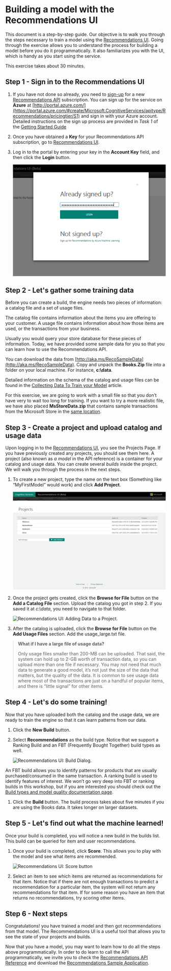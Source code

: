 <properties
	pageTitle="Building a model with the Recommnendations UI | Microsoft Azure"
	description="Azure Machine Learning Recommendations - Building a model with the Recommendations UI"
	services="cognitive-services"
	documentationCenter=""
	authors="luiscabrer"
	manager="jhubbard"
	editor="cgronlun"/>

<tags
	ms.service="cognitive-services"
	ms.workload="data-services"
	ms.tgt_pltfrm="na"
	ms.devlang="na"
	ms.topic="article"
	ms.date="10/11/2016"
	ms.author="luisca"/>

# Building a model with the Recommendations UI

This document is a step-by-step guide. Our objective is to walk you through the steps necessary to 
train a model using the [Recommendations UI](https://recommendations-portal.azurewebsites.net/).
Going through the exercise allows you to understand the process for building a model before you do it programmatically. 
It also familiarizes you with the UI, which is handy as you start using the service.

This exercise takes about 30 minutes.

<a name="Step1"></a>
## Step 1 - Sign in to the Recommendations UI ##

1. If you have not done so already, you need to [sign-up](https://portal.azure.com/#create/Microsoft.CognitiveServices/apitype/Recommendations/pricingtier/S1) for a 
new [Recommendations API](https://www.microsoft.com/cognitive-services/en-us/recommendations-api) subscription. You can sign up for the service on **Azure** at
[http://portal.azure.com/](https://portal.azure.com/#create/Microsoft.CognitiveServices/apitype/Recommendations/pricingtier/S1) and sign in with your Azure account. Detailed instructions on the 
sign up process are provided in *Task 1* of the [Getting Started Guide](cognitive-services-recommendations-quick-start.md) 

1. Once you have obtained a **Key** for your Recommendations API subscription, go to [Recommendations UI](https://recommendations-portal.azurewebsites.net/). 

1. Log in to the portal by entering your key in the **Account Key** field, and then click the **Login** button.

	![Recommendations UI: Sign-in dialog.][reco_signin]


<a name="Step2"></a>
## Step 2 - Let's gather some training data ##

Before you can create a build, the engine needs two pieces of information: a catalog file and a set of usage files. 

The catalog file contains information about the items you are offering to your customer. A usage file contains information about how those items are used, or the transactions from your business.

Usually you would query your store database for these pieces of information. Today, we have provided some sample data for you so that you can learn how to use the Recommendations API.

You can download the data from [http://aka.ms/RecoSampleData](http://aka.ms/RecoSampleData). Copy and unpack the **Books.Zip** file into a folder on your local machine. 
For instance, **c:\data**.

Detailed information on the schema of the catalog and usage files can be found in the [Collecting Data To Train your Model](cognitive-services-recommendations-collecting-data.md) article.
 
For this exercise, we are going to work with a small file so that you don’t have very to wait too long for training. If you want to try a more realistic file, 
we have also placed **MsStoreData.zip** that contains sample transactions from the Microsoft Store in the [same location](http://aka.ms/RecoSampleData).

<a name="Step3"></a>
## Step 3 - Create a project and upload catalog and usage data ##

Upon logging in to the [Recommendations UI](https://recommendations-portal.azurewebsites.net/), you see the Projects Page. 
If you have previously created any projects, you should see them here.
A project (also known as *a model* in the API reference) is a container for your catalog and usage data. 
You can create several *builds* inside the project. We will walk you through the process in the next steps.

1. To create a new project, type the name on the text box (Something like “MyFirstModel” would work) and click **Add Project**.
 
	![Recommendations UI: Projects Page.][reco_projects]

1. Once the project gets created, click the **Browse for File** button on the **Add a Catalog File** section. 
Upload the catalog you got in step 2. If you saved it at *c:\data*, you need to navigate to that folder.

 	![Recommendations UI: Adding Data to a Project.][reco_firstmodel]

1. After the catalog is uploaded, click the **Browse for File** button on the **Add Usage Files** section. Add the usage_large.txt file.

> **What if I have a large file of usage data?**
>
> Only usage files smaller than 200-MB  can be uploaded. That said, the system can hold up to 2-GB worth of transaction data, so you can upload more than one file if necessary.
> You may not need that much data to generate a good model, it’s not just the size of the data that matters, but the quality of 
> the data. It is common to see usage data where most of the transactions are just on a handful of popular items, 
> and there is “little signal” for other items.

<a name="Step4"></a>
## Step 4 - Let's do some training! ##

Now that you have uploaded both the catalog and the usage data, we are ready to train the engine so that it can learn patterns from our data.

1.	Click the **New Build** button.

1.	Select **Recommendations** as the build type. Notice that we support a Ranking Build and an FBT (Frequently Bought Together) build types as well.

	![Recommendations UI: Build Dialog.][reco_build_dialog.png]


 An FBT build allows you to identify patterns for products that are usually purchased/consumed in the same transaction. A ranking build is used to identify features of interest. 
 We won’t go very deep into FBT or ranking builds in this workshop, but if you are interested you should check out the [Build types and model quality documentation page](cognitive-services-recommendations-buildtypes.md).

1. Click the **Build** button. The build process takes about five minutes if you are using the Books data. It takes longer on larger datasets.

<a name="Step5"></a>
## Step 5 - Let's find out what the machine learned! ##

Once your build is completed, you will notice a new build in the builds list. This build can be queried for item and user recommendations.

1. Once your build is completed, click **Score**. This allows you to play with the model and see what items are recommended.

	![Recommendations UI: Score button][reco_score_button]

1. Select an item to see which items are returned as recommendations for that item. Notice that if there are not enough transactions to predict a recommendation for a particular item, the system 
will not return any recommendations for that item.  If for some reason you have an item that returns no recommendations, try scoring other items.

<a name="Step6"></a>
## Step 6 - Next steps ##
Congratulations! you have trained a model and then got recommendations from that model.  The Recommendations UI is a useful tool 
that allows you to see the state of your projects and builds. 

Now that you have a model, you may want to learn how to do all the steps above programmatically. In order to do learn to call the API programmatically,
we invite you to check the [Recommendations API Reference](http://go.microsoft.com/fwlink/?LinkId=759348) and 
download the [Recommendations Sample Application](http://go.microsoft.com/fwlink/?LinkID=759344).


[reco_signin]:../media/cognitive-services/reco_signin.PNG
[reco_projects]:../media/cognitive-services/reco_projects.PNG
[reco_firstmodel]:../media/cognitive-services/reco_firstmodel.png
[reco_build_dialog.png]:../media/cognitive-services/reco_build_dialog.png
[reco_score_button]:../media/cognitive-services/reco_score_button.png
